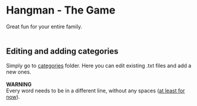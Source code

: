 # Hangman - The Game
Great fun for your entire family.<br /><br />

## Editing and adding categories
Simply go to [categories](/hangman-the-game/Categories) folder.
Here you can edit existing .txt files and add a new ones.<br /><br />
**WARNING**<br />
Every word needs to be in a different line, without any spaces ([at least for now](https://github.com/KindaMe/hangman-the-game/issues/1#issue-1054378256)).<br />
